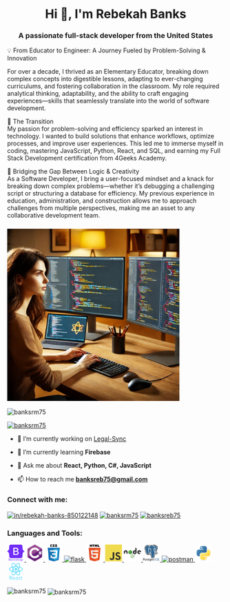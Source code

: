 <h1 align="center">Hi 👋, I'm Rebekah Banks</h1>
<h3 align="center">A passionate full-stack developer from the United States</h3>
<p>💡 From Educator to Engineer: A Journey Fueled by Problem-Solving & Innovation

For over a decade, I thrived as an Elementary Educator, breaking down complex concepts into digestible lessons, adapting to ever-changing curriculums, and fostering collaboration in the classroom. My role required analytical thinking, adaptability, and the ability to craft engaging experiences—skills that seamlessly translate into the world of software development.

🚀 The Transition <br>
My passion for problem-solving and efficiency sparked an interest in technology. I wanted to build solutions that enhance workflows, optimize processes, and improve user experiences. This led me to immerse myself in coding, mastering JavaScript, Python, React, and SQL, and earning my Full Stack Development certification from 4Geeks Academy.

🔹 Bridging the Gap Between Logic & Creativity<br>
As a Software Developer, I bring a user-focused mindset and a knack for breaking down complex problems—whether it’s debugging a challenging script or structuring a database for efficiency. My previous experience in education, administration, and construction allows me to approach challenges from multiple perspectives, making me an asset to any collaborative development team.
</p>
<h3>
  <img align="center" alt="Coding" width="400" src="Profile_Picture.jpg">
</h3>

<p align="left"> <img src="https://komarev.com/ghpvc/?username=banksrm75&label=Profile%20views&color=0e75b6&style=flat" alt="banksrm75" /> </p>

<p align="left"> <a href="https://github.com/ryo-ma/github-profile-trophy"><img src="https://github-profile-trophy.vercel.app/?username=banksrm75" alt="banksrm75" /></a> </p>

- 🔭 I’m currently working on [Legal-Sync](https://github.com/Banksrm75/Legal-Sync.git)

- 🌱 I’m currently learning **Firebase**

- 💬 Ask me about **React, Python, C#, JavaScript**

- 📫 How to reach me **banksreb75@gmail.com**

<h3 align="left">Connect with me:</h3>
<p align="left">
<a href="https://linkedin.com/in/in/rebekah-banks-850122148" target="blank"><img align="center" src="https://raw.githubusercontent.com/rahuldkjain/github-profile-readme-generator/master/src/images/icons/Social/linked-in-alt.svg" alt="in/rebekah-banks-850122148" height="30" width="40" /></a>
<a href="https://www.hackerrank.com/banksrm75" target="blank"><img align="center" src="https://raw.githubusercontent.com/rahuldkjain/github-profile-readme-generator/master/src/images/icons/Social/hackerrank.svg" alt="banksrm75" height="30" width="40" /></a>
<a href="https://www.leetcode.com/banksreb75" target="blank"><img align="center" src="https://raw.githubusercontent.com/rahuldkjain/github-profile-readme-generator/master/src/images/icons/Social/leet-code.svg" alt="banksreb75" height="30" width="40" /></a>
</p>

<h3 align="left">Languages and Tools:</h3>
<p align="left"> <a href="https://getbootstrap.com" target="_blank" rel="noreferrer"> <img src="https://raw.githubusercontent.com/devicons/devicon/master/icons/bootstrap/bootstrap-plain-wordmark.svg" alt="bootstrap" width="40" height="40"/> </a> <a href="https://www.w3schools.com/cs/" target="_blank" rel="noreferrer"> <img src="https://raw.githubusercontent.com/devicons/devicon/master/icons/csharp/csharp-original.svg" alt="csharp" width="40" height="40"/> </a> <a href="https://www.w3schools.com/css/" target="_blank" rel="noreferrer"> <img src="https://raw.githubusercontent.com/devicons/devicon/master/icons/css3/css3-original-wordmark.svg" alt="css3" width="40" height="40"/> </a> <a href="https://flask.palletsprojects.com/" target="_blank" rel="noreferrer"> <img src="https://www.vectorlogo.zone/logos/pocoo_flask/pocoo_flask-icon.svg" alt="flask" width="40" height="40"/> </a> <a href="https://www.w3.org/html/" target="_blank" rel="noreferrer"> <img src="https://raw.githubusercontent.com/devicons/devicon/master/icons/html5/html5-original-wordmark.svg" alt="html5" width="40" height="40"/> </a> <a href="https://developer.mozilla.org/en-US/docs/Web/JavaScript" target="_blank" rel="noreferrer"> <img src="https://raw.githubusercontent.com/devicons/devicon/master/icons/javascript/javascript-original.svg" alt="javascript" width="40" height="40"/> </a> <a href="https://nodejs.org" target="_blank" rel="noreferrer"> <img src="https://raw.githubusercontent.com/devicons/devicon/master/icons/nodejs/nodejs-original-wordmark.svg" alt="nodejs" width="40" height="40"/> </a> <a href="https://www.postgresql.org" target="_blank" rel="noreferrer"> <img src="https://raw.githubusercontent.com/devicons/devicon/master/icons/postgresql/postgresql-original-wordmark.svg" alt="postgresql" width="40" height="40"/> </a> <a href="https://postman.com" target="_blank" rel="noreferrer"> <img src="https://www.vectorlogo.zone/logos/getpostman/getpostman-icon.svg" alt="postman" width="40" height="40"/> </a> <a href="https://www.python.org" target="_blank" rel="noreferrer"> <img src="https://raw.githubusercontent.com/devicons/devicon/master/icons/python/python-original.svg" alt="python" width="40" height="40"/> </a> <a href="https://reactjs.org/" target="_blank" rel="noreferrer"> <img src="https://raw.githubusercontent.com/devicons/devicon/master/icons/react/react-original-wordmark.svg" alt="react" width="40" height="40"/> </a> </p>

<p><img align="left" src="https://github-readme-stats.vercel.app/api/top-langs?username=banksrm75&show_icons=true&locale=en&layout=compact" alt="banksrm75" /></p>

<p>&nbsp;<img align="center" src="https://github-readme-stats.vercel.app/api?username=banksrm75&show_icons=true&locale=en" alt="banksrm75" /></p>
